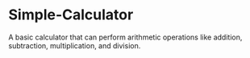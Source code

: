 # Simple-Calculator
A basic calculator that can perform arithmetic operations like addition, subtraction, multiplication, and division.
